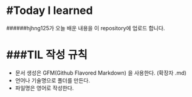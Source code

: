 #Today I learned
=================
######hjhng125가 오늘 배운 내용을 이 repository에 업로드 합니다.

###TIL 작성 규칙
===============
   * 문서 생성은 GFM(Github Flavored Markdown) 을 사용한다. (확장자 .md)
   * 언어나 기술명으로 폴더를 만든다.
   * 파일명은 영어로 작성한다.
   
